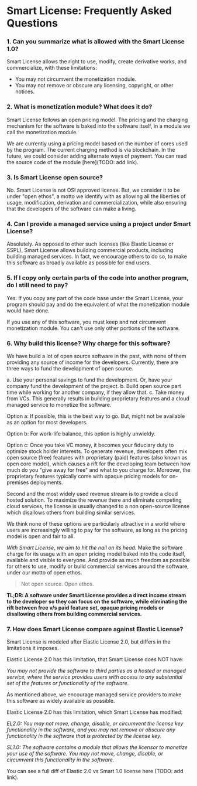 # Smart License: Frequently Asked Questions

### 1. Can you summarize what is allowed with the Smart License 1.0?

Smart License allows the right to use, modify, create derivative works, and
commercialize, with these limitations:

- You may not circumvent the monetization module.
- You may not remove or obscure any licensing, copyright, or other notices.

### 2. What is monetization module? What does it do?

Smart License follows an open pricing model. The pricing and the charging
mechanism for the software is baked into the software itself, in a module we
call the monetization module.

We are currently using a pricing model based on the number of cores used by the
program. The current charging method is via blockchain. In the future, we could
consider adding alternate ways of payment. You can read the source code of the
module [here](TODO: add link).

### 3. Is Smart License open source?

No. Smart License is not OSI approved license. But, we consider it to be under
"open ethos", a motto we identify with as allowing all the liberties of usage,
modification, derivation and commercialization, while also ensuring that the
developers of the software can make a living.

### 4. Can I provide a managed service using a project under Smart License?

Absolutely. As opposed to other such licenses (like Elastic License or
SSPL), Smart License allows building commercial products, including building
managed services. In fact, we encourage others to do so, to make
this software as broadly available as possible for end users.

### 5. If I copy only certain parts of the code into another program, do I still need to pay?

Yes. If you copy any part of the code base under the Smart License,
your program should pay and do the equivalent of what the monetization module
would have done.

If you use any of this software, you must keep and not circumvent monetization
module. You can't use only other portions of the software.

### 6. Why build this license? Why charge for this software?

We have build a lot of open source software in the past, with none of them
providing any source of income for the developers. Currently, there are three ways
to fund the development of open source.

a. Use your personal savings to fund the development. Or, have your company fund
    the development of the project.
b. Build open source part time while working for another company, if they allow that.
c. Take money from VCs. This generally results in building proprietary features
    and a cloud managed service to monetize the software.

Option a: If possible, this is the best way to go. But, might not be available as an
option for most developers.

Option b: For work-life balance, this option is highly unwieldy.

Option c: Once you take VC money, it becomes your fiduciary duty to
    optimize stock holder interests. To generate revenue, developers often mix
    open source (free) features with proprietary (paid) features (also known as
    open core model), which causes a rift for the developing team between how much do
    you "give away for free" and what to you charge for. Moreover, the
    proprietary features typically come with opaque pricing models for
    on-premises deployments.

Second and the most widely used revenue stream is to provide a cloud hosted
    solution. To maximize the revenue there and eliminate competing cloud
    services, the license is usually changed to a non open-source license which
    disallows others from building similar services.

We think none of these options are particularly attractive in a world where
users are increasingly willing to pay for the software, as long as the pricing
model is open and fair to all.

*With Smart License, we aim to hit the nail on its head.* Make the software charge
for its usage with an open pricing model baked into the code itself, available
and visible to everyone. And provide as much freedom as possible for others to
use, modify or build commercial services around the software, under our motto of
open ethos.

> Not open source. Open ethos.

**TL;DR: A software under Smart License provides a direct income stream to the
developer so they can focus on the software, while eliminating the rift between
free v/s paid feature set, opaque pricing models or disallowing others from
building commercial services.**


### 7. How does Smart License compare against Elastic License?

Smart License is modeled after Elastic License 2.0, but differs in the limitations
it imposes.

Elastic License 2.0 has this limitation, that Smart License does NOT have:

*You may not provide the software to third parties as a hosted or managed
service, where the service provides users with access to any substantial set of
the features or functionality of the software.*

As mentioned above, we encourage managed service
providers to make this software as widely available as possible.

Elastic License 2.0 has this limitation, which Smart License has modified:

*EL2.0: You may not move, change, disable, or circumvent the license key
functionality in the software, and you may not remove or obscure any
functionality in the software that is protected by the license key.*

*SL1.0: The software contains a module that allows the licensor to monetize your use of
the software. You may not move, change, disable, or circumvent this functionality
in the software.*

You can see a full diff of Elastic 2.0 vs Smart 1.0 license here (TODO: add link).

